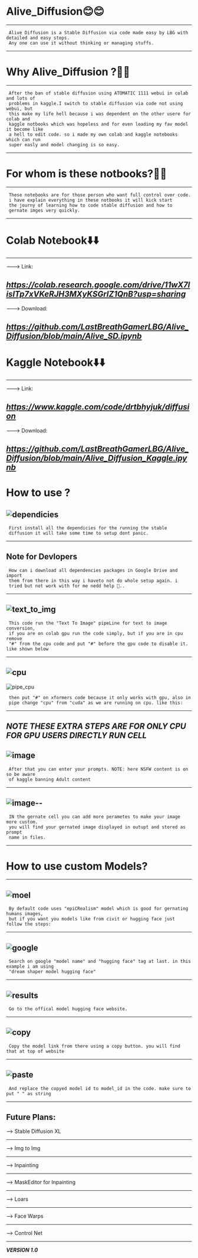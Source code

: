# Alive_Diffusion😊😊
---
     Alive Diffusion is a Stable Diffusion via code made easy by LBG with detailed and easy steps.
     Any one can use it without thinking or managing stuffs.
---

# Why Alive_Diffusion ?🤔🤔
---
     After the ban of stable diffusion using ATOMATIC 1111 webui in colab and lots of
     problems in kaggle.I switch to stable diffusion via code not using webui, but
     this make my life hell because i was dependent on the other usere for colab and
     kaggle notbooks which was hopeless and for even loading my fav model it become like
     a hell to edit code. so i made my own colab and kaggle notebooks which can run
     super easly and model changing is so easy. 
---

# For whom is these notbooks?🧐🧐
---
     These notebooks are for those person who want full control over code. 
     i have explain everything in these notbooks it will kick start 
     the journy of learning how to code stable diffusion and how to
     gernate imges very quickly.
---

# Colab Notebook⬇️⬇️
---
---> Link:

***https://colab.research.google.com/drive/11wX7lisITp7xVKeRJH3MXyKSGrIZ1QnB?usp=sharing*** 
---
---> Download:
     
***https://github.com/LastBreathGamerLBG/Alive_Diffusion/blob/main/Alive_SD.ipynb***
---

# Kaggle Notebook⬇️⬇️
---
---> Link:

***https://www.kaggle.com/code/drtbhyjuk/diffusion***
---
---> Download:

***https://github.com/LastBreathGamerLBG/Alive_Diffusion/blob/main/Alive_Diffusion_Kaggle.ipynb***
---

# How to use ?

![dependicies](https://github.com/LastBreathGamerLBG/Alive_Diffusion/assets/160850941/80ad6067-460c-498a-b621-29effb2c90c9)
---
     First install all the dependicies for the running the stable
     diffusion it will take some time to setup dont panic.
---
**Note for Devlopers**
---
     How can i download all dependencies packages in Google Drive and import 
     them from there in this way i haveto not do whole setup again. i 
     tried but not work with for me nedd help 🙏..
---

![text_to_img](https://github.com/LastBreathGamerLBG/Alive_Diffusion/assets/160850941/175f41d1-a8a9-4140-a685-31e36f8df135)
---
     This code run the "Text To Image" pipeLine for text to image conversion,
     if you are on colab gpu run the code simply, but if you are in cpu remove
     "#" from the cpu code and put "#" before the gpu code to disable it. like shown below
---
![cpu](https://github.com/LastBreathGamerLBG/Alive_Diffusion/assets/160850941/5dee3912-b170-42a7-a7f1-4b753fe62c62)
---
![pipe_cpu](https://github.com/LastBreathGamerLBG/Alive_Diffusion/assets/160850941/8d8624f7-e877-4d65-b3bd-192819d40675)
     
     then put "#" on xformers code because it only works with gpu, also in
     pipe change "cpu" from "cuda" as we are running on cpu. like this:
---
***NOTE THESE EXTRA STEPS ARE FOR ONLY CPU FOR GPU USERS DIRECTLY RUN CELL***
---
![image](https://github.com/LastBreathGamerLBG/Alive_Diffusion/assets/160850941/a1565a37-e341-462f-8aaf-7cee31f58bc4)
---
     After that you can enter your prompts. NOTE: here NSFW content is on so be aware
     of kaggle banning Adult content
---
![image](https://github.com/LastBreathGamerLBG/Alive_Diffusion/assets/160850941/37e8b7d7-8631-4a26-a61e-8a8c5032493a)--
---     
     IN the gernate cell you can add more perametes to make your image more custom.
     you will find your gernated image displayed in outupt and stored as prompt
     name in files.
---
# How to use custom Models?
---
![moel](https://github.com/LastBreathGamerLBG/Alive_Diffusion/assets/160850941/8f3539cf-b8e7-4ba0-86ad-a07b14bf683a)
---
     By default code uses "epiCRealism" model which is good for gernating humans images,
     but if you want you models like from civit or hugging face just follow the steps:
---
![google](https://github.com/LastBreathGamerLBG/Alive_Diffusion/assets/160850941/ffb94792-2033-4aee-9a52-f2dc1a3d9862)
---
     Search on google "model name" and "hugging face" tag at last. in this example i am using
     "dream shaper model hugging face"
---
![results](https://github.com/LastBreathGamerLBG/Alive_Diffusion/assets/160850941/8eb5a6ec-e38c-4882-9f0e-b1faa61e1fbf)
---
     Go to the offical model hugging face website.
---
![copy](https://github.com/LastBreathGamerLBG/Alive_Diffusion/assets/160850941/25cec143-5088-409c-b495-3d3b00bcaeb1)
---
     Copy the model link from there using a copy button. you will find that at top of website
---
![paste](https://github.com/LastBreathGamerLBG/Alive_Diffusion/assets/160850941/68c70dad-7489-4b30-b96d-77cf313a1339)
---
     And replace the copyed model id to model_id in the code. make sure to put " " as string
---
Future Plans:
---
--> Stable Diffusion XL


---


--> Img to Img


---


--> Inpainting


---


--> MaskEditor for Inpainting


---


--> Loars


---


--> Face Warps


---


--> Control Net


---




***VERSION 1.0***

